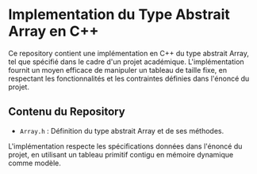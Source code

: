 # Implementation du Type Abstrait Array en C++

Ce repository contient une implémentation en C++ du type abstrait Array, tel que spécifié dans le cadre d'un projet académique. L'implémentation fournit un moyen efficace de manipuler un tableau de taille fixe, en respectant les fonctionnalités et les contraintes définies dans l'énoncé du projet.

## Contenu du Repository

- `Array.h` : Définition du type abstrait Array et de ses méthodes.

L'implémentation respecte les spécifications données dans l'énoncé du projet, en utilisant un tableau primitif contigu en mémoire dynamique comme modèle.
